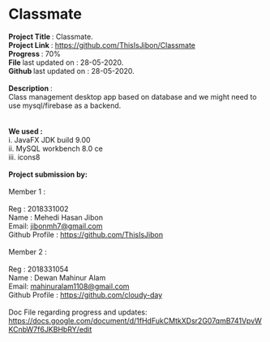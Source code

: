 # Classmate
<b>Project Title </b> : Classmate. \
<b>Project Link </b>: https://github.com/ThisIsJibon/Classmate \
<b>Progress </b>: 70% \
<b>File </b>last updated on : 28-05-2020. \
<b>Github </b>last updated on : 28-05-2020. \
 \
<b>Description </b> : \
Class management desktop app based on database and we might need to use mysql/firebase as a backend. \
 \
 \
 <b>We used : </b> \
 i. JavaFX JDK build 9.00 \
 ii. MySQL workbench 8.0 ce \
 iii. icons8 \
 \
<b>Project submission by: </b> \
 \
Member 1 : \
 \
Reg : 2018331002 \
Name : Mehedi Hasan Jibon \
Email: jibonmh7@gmail.com \
Github Profile : https://github.com/ThisIsJibon \
 \
Member 2 : \
 \
Reg : 2018331054 \
Name : Dewan Mahinur Alam \
Email: mahinuralam1108@gmail.com \
Github Profile :  https://github.com/cloudy-day \
 \
Doc File regarding progress and updates: \
https://docs.google.com/document/d/1fHdFukCMtkXDsr2G07qmB741VpvWKCnbW7f6JKBHbRY/edit

